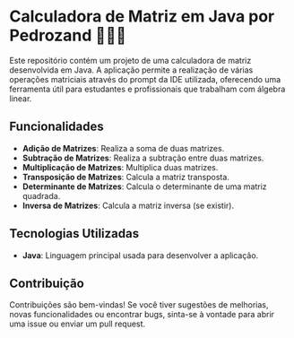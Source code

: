 # Calculadora de Matriz em Java por Pedrozand 🤘🇧🇷

Este repositório contém um projeto de uma calculadora de matriz desenvolvida em Java. A aplicação permite a realização de várias operações matriciais através do prompt da IDE utilizada, oferecendo uma ferramenta útil para estudantes e profissionais que trabalham com álgebra linear.

## Funcionalidades

- **Adição de Matrizes**: Realiza a soma de duas matrizes.
- **Subtração de Matrizes**: Realiza a subtração entre duas matrizes.
- **Multiplicação de Matrizes**: Multiplica duas matrizes.
- **Transposição de Matrizes**: Calcula a matriz transposta.
- **Determinante de Matrizes**: Calcula o determinante de uma matriz quadrada.
- **Inversa de Matrizes**: Calcula a matriz inversa (se existir).

## Tecnologias Utilizadas

- **Java**: Linguagem principal usada para desenvolver a aplicação.

## Contribuição
Contribuições são bem-vindas! Se você tiver sugestões de melhorias, novas funcionalidades ou encontrar bugs, sinta-se à vontade para abrir uma issue ou enviar um pull request.


